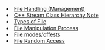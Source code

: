   <li><a href="./Chapter-3 Activities/note.md#file_handling">File Handling (Management)</a></li>
   <li><a href="./Chapter-3 Activities/note.md#stream_classes">C++ Stream Class Hierarchy Note</a></li>
   <li><a href="./Chapter-3 Activities/note.md#file_types">Types of File</a></li>
   <li><a href="./Chapter-3 Activities/summary.md#file_manipulation">File Manipulation Process</a></li>
   <li><a href="./Chapter-3 Activities/summary.md#file_modess">File modes/offests</a></li>
   <li><a href="./Chapter-3 Activities/summary.md#random_access">File Random Access</a></li>
